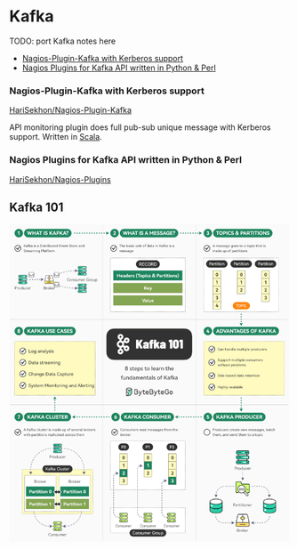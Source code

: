 # Kafka

TODO: port Kafka notes here


<!-- INDEX_START -->
  - [Nagios-Plugin-Kafka with Kerberos support](#nagios-plugin-kafka-with-kerberos-support)
  - [Nagios Plugins for Kafka API written in Python & Perl](#nagios-plugins-for-kafka-api-written-in-python--perl)
<!-- INDEX_END -->

### Nagios-Plugin-Kafka with Kerberos support

[HariSekhon/Nagios-Plugin-Kafka](https://github.com/HariSekhon/Nagios-Plugin-Kafka)

API monitoring plugin does full pub-sub unique message with Kerberos support. Written in [Scala](scala.md).

### Nagios Plugins for Kafka API written in Python & Perl

[HariSekhon/Nagios-Plugins](https://github.com/HariSekhon/Nagios-Plugins)

## Kafka 101

![](img/kafka_101.gif)
